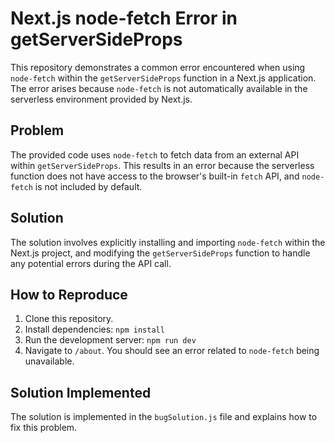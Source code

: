 # Next.js node-fetch Error in getServerSideProps

This repository demonstrates a common error encountered when using `node-fetch` within the `getServerSideProps` function in a Next.js application. The error arises because `node-fetch` is not automatically available in the serverless environment provided by Next.js.

## Problem

The provided code uses `node-fetch` to fetch data from an external API within `getServerSideProps`. This results in an error because the serverless function does not have access to the browser's built-in `fetch` API, and `node-fetch` is not included by default.

## Solution

The solution involves explicitly installing and importing `node-fetch` within the Next.js project, and modifying the `getServerSideProps` function to handle any potential errors during the API call.

## How to Reproduce

1. Clone this repository.
2. Install dependencies: `npm install`
3. Run the development server: `npm run dev`
4. Navigate to `/about`. You should see an error related to `node-fetch` being unavailable.

## Solution Implemented

The solution is implemented in the `bugSolution.js` file and explains how to fix this problem.